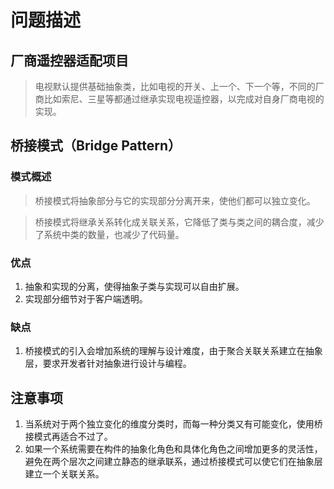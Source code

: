 # 问题描述

## 厂商遥控器适配项目

> 电视默认提供基础抽象类，比如电视的开关、上一个、下一个等，不同的厂商比如索尼、三星等都通过继承实现电视遥控器，以完成对自身厂商电视的实现。

## 桥接模式（Bridge Pattern）

### 模式概述

> 桥接模式将抽象部分与它的实现部分分离开来，使他们都可以独立变化。

> 桥接模式将继承关系转化成关联关系，它降低了类与类之间的耦合度，减少了系统中类的数量，也减少了代码量。

### 优点
1. 抽象和实现的分离，使得抽象子类与实现可以自由扩展。
3. 实现部分细节对于客户端透明。

### 缺点
1. 桥接模式的引入会增加系统的理解与设计难度，由于聚合关联关系建立在抽象层，要求开发者针对抽象进行设计与编程。

## 注意事项
1. 当系统对于两个独立变化的维度分类时，而每一种分类又有可能变化，使用桥接模式再适合不过了。
2. 如果一个系统需要在构件的抽象化角色和具体化角色之间增加更多的灵活性，避免在两个层次之间建立静态的继承联系，通过桥接模式可以使它们在抽象层建立一个关联关系。